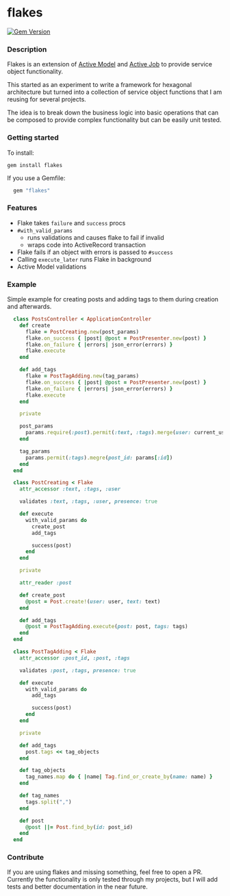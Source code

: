 flakes
======

[![Gem Version](https://badge.fury.io/rb/flakes.svg)](https://badge.fury.io/rb/flakes)

### Description

Flakes is an extension of [Active Model](https://github.com/rails/rails/tree/master/activemodel) and [Active Job](https://github.com/rails/rails/tree/master/activejob) to provide service object functionality.

This started as an experiment to write a framework for hexagonal architecture but turned into a collection of service object functions that I am reusing for several projects.

The idea is to break down the business logic into basic operations that can be composed to provide complex functionality but can be easily unit tested.

### Getting started

To install:

    gem install flakes

If you use a Gemfile:

```ruby
  gem "flakes"
```

### Features
  * Flake takes `failure` and `success` procs
  * `#with_valid_params`
      * runs validations and causes flake to fail if invalid
      * wraps code into ActiveRecord transaction
  * Flake fails if an object with errors is passed to `#success`
  * Calling `execute_later` runs Flake in background
  * Active Model validations

### Example
Simple example for creating posts and adding tags to them during creation and afterwards.

```ruby
  class PostsController < ApplicationController
    def create
      flake = PostCreating.new(post_params)
      flake.on_success { |post| @post = PostPresenter.new(post) }
      flake.on_failure { |errors| json_error(errors) }
      flake.execute
    end

    def add_tags
      flake = PostTagAdding.new(tag_params)
      flake.on_success { |post| @post = PostPresenter.new(post) }
      flake.on_failure { |errors| json_error(errors) }
      flake.execute
    end

    private

    post_params
      params.require(:post).permit(:text, :tags).merge(user: current_user)
    end

    tag_params
      params.permit(:tags).megre(post_id: params[:id])
    end
  end
```

```ruby
  class PostCreating < Flake
    attr_accessor :text, :tags, :user

    validates :text, :tags, :user, presence: true

    def execute
      with_valid_params do
        create_post
        add_tags

        success(post)
      end
    end

    private

    attr_reader :post

    def create_post
      @post = Post.create!(user: user, text: text)
    end

    def add_tags
      @post = PostTagAdding.execute(post: post, tags: tags)
    end
  end
```

```ruby
  class PostTagAdding < Flake
    attr_accessor :post_id, :post, :tags

    validates :post, :tags, presence: true

    def execute
      with_valid_params do
        add_tags

        success(post)
      end
    end

    private

    def add_tags
      post.tags << tag_objects
    end

    def tag_objects
      tag_names.map do { |name| Tag.find_or_create_by(name: name) }
    end

    def tag_names
      tags.split(",")
    end

    def post
      @post ||= Post.find_by(id: post_id)
    end
  end
```

### Contribute
  If you are using flakes and missing something, feel free to open a PR.
  Currently the functionality is only tested through my projects, but I will add tests and better documentation in the near future.
